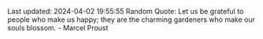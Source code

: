 Last updated: 2024-04-02 19:55:55
Random Quote: Let us be grateful to people who make us happy; they are the charming gardeners who make our souls blossom. - Marcel Proust